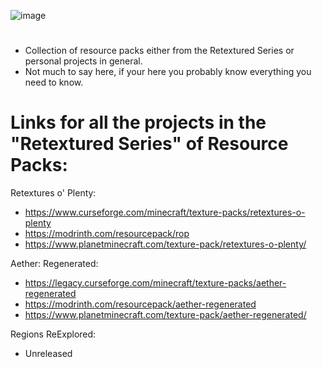![image](https://github.com/CrystalZink/Resource-Packs/assets/109879348/731abaf4-1d25-4596-8118-60a11c375ebc)
#
- Collection of resource packs either from the Retextured Series or personal projects in general.
- Not much to say here, if your here you probably know everything you need to know.

# Links for all the projects in the "Retextured Series" of Resource Packs:
Retextures o' Plenty:
- https://www.curseforge.com/minecraft/texture-packs/retextures-o-plenty
- https://modrinth.com/resourcepack/rop
- https://www.planetminecraft.com/texture-pack/retextures-o-plenty/

Aether: Regenerated:
- https://legacy.curseforge.com/minecraft/texture-packs/aether-regenerated
- https://modrinth.com/resourcepack/aether-regenerated
- https://www.planetminecraft.com/texture-pack/aether-regenerated/

Regions ReExplored:
- Unreleased

